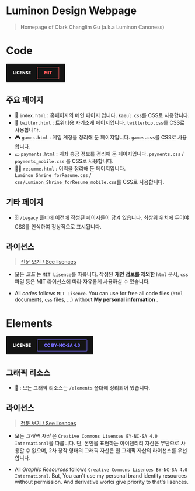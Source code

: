# Luminon Design Webpage

> Homepage of Clark Changlim Gu (a.k.a Luminon Canoness)

# Code

![image](./elements/lisences/mit.png)

## 주요 페이지

- 🌃 `index.html` : 홈페이지의 메인 페이지 입니다. `kaeul.css`를 CSS로 사용합니다.
- 📝 `twitter.html` : 트위터용 자기소개 페이지입니다. `twitterbio.css`를 CSS로 사용합니다.
- 🎮 `games.html` : 게임 계정을 정리해 둔 페이지입니다. `games.css`를 CSS로 사용합니다.
- 💴 `payments.html` : 계좌 송금 정보를 정리해 둔 페이지입니다. `payments.css` / `payments_mobile.css` 를 CSS로 사용합니다.
- 👩‍💻 `resumme.html` : 이력을 정리해 둔 페이지입니다. `Luminon_Shrine_forResume.css` / `css/Luminon_Shrine_forResume_mobile.css`를 CSS로 사용합니다.

## 기타 페이지

 - 🗄 `/Legacy` 폴더에 이전에 작성된 페이지들이 담겨 있습니다. 최상위 위치에 두어야 CSS를 인식하여 정상적으로 표시됩니다.

## 라이선스

> [전문 보기 / See lisences](./elements/lisences/lisences.md)

- 모든 _코드_ 는 `MIT Lisence`를 따릅니다. 작성된 __개인 정보를 제외한__ `html` 문서, `css` 파일 등은 MIT 라이선스에 따라 자유롭게 사용하실 수 있습니다.

- All _codes_ follows `MIT Lisence`. You can use for free all code files (`html` documents, `css` files, ...) without __My personal information__ .

# Elements

![image](./elements/lisences/cc.png)

## 그래픽 리소스

- 📂 : 모든 그래픽 리소스는 `/elements` 폴더에 정리되어 있습니다.

## 라이선스

> [전문 보기 / See lisences](./elements/lisences/lisences.md)

- 모든 _그래픽 자산_ 은 `Creative Commons Lisences BY-NC-SA 4.0 International`을 따릅니다. 단, 본인을 표현하는 아이덴티티 자산은 무단으로 사용할 수 없으며, 2차 창작 형태의 그래픽 자산은 원 그래픽 자산의 라이선스를 우선합니다.

- All _Graphic Resources_ follows `Creative Commons Lisences BY-NC-SA 4.0 International`. But, You can't use my personal brand identity resources without permission. And derivative works give priority to that's lisences.




